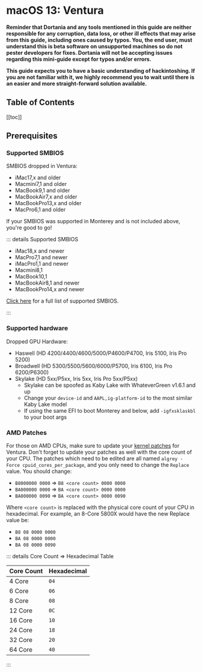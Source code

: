 # macOS 13: Ventura

**Reminder that Dortania and any tools mentioned in this guide are neither responsible for any corruption, data loss, or other ill effects that may arise from this guide, including ones caused by typos. You, the end user, must understand this is beta software on unsupported machines so do not pester developers for fixes. Dortania will not be accepting issues regarding this mini-guide except for typos and/or errors.**

**This guide expects you to have a basic understanding of hackintoshing. If you are not familiar with it, we highly recommend you to wait until there is an easier and more straight-forward solution available.**

## Table of Contents

[[toc]]

## Prerequisites

### Supported SMBIOS

SMBIOS dropped in Ventura:

* iMac17,x and older
* Macmini7,1 and older
* MacBook9,1 and older
* MacBookAir7,x and older
* MacBookPro13,x and older
* MacPro6,1 and older

If your SMBIOS was supported in Monterey and is not included above, you're good to go!

::: details Supported SMBIOS

* iMac18,x and newer
* MacPro7,1 and newer
* iMacPro1,1 and newer
* Macmini8,1
* MacBook10,1
* MacBookAir8,1 and newer
* MacBookPro14,x and newer

[Click here](./smbios-support.md) for a full list of supported SMBIOS.

:::

<!-- FIXTHIS

For those on Haswell or Ivy Bridge, here are some simple conversions:

* Ivy Bridge desktops with dGPU should use MacPro6,1
* Haswell desktops with dGPU should use iMac17,1
* Haswell desktops with only an iGPU should use iMac16,2
* Haswell laptops should use MacBookPro11,4 or MacBookPro11,5

-->

### Supported hardware

Dropped GPU Hardware:

* Haswell (HD 4200/4400/4600/5000/P4600/P4700, Iris 5100, Iris Pro 5200)
* Broadwell (HD 5300/5500/5600/6000/P5700, Iris 6100, Iris Pro 6200/P6300)
* Skylake (HD 5xx/P5xx, Iris 5xx, Iris Pro 5xx/P5xx)
  * Skylake can be spoofed as Kaby Lake with WhateverGreen v1.6.1 and up
  * Change your `device-id` and `AAPL,ig-platform-id` to the most similar Kaby Lake model
  * If using the same EFI to boot Monterey and below, add `-igfxsklaskbl` to your boot args
<!--

OCLP is not supported yet

* You can use [OpenCore-Legacy-Patcher](https://github.com/dortania/OpenCore-Legacy-Patcher/) to add back support
  * No support is provided for Hackintoshes using OCLP!
  * You will lose access to non-full updates (Small 1-3GB updates)
  * Requires SIP, Apple Secure Boot, and AMFI disabled.
-->

### AMD Patches

For those on AMD CPUs, make sure to update your [kernel patches](https://github.com/AMD-OSX/AMD_Vanilla) for Ventura.
Don't forget to update your patches as well with the core count of your CPU.
The patches which need to be edited are all named `algrey - Force cpuid_cores_per_package`, and you only need to change the `Replace` value. You should change:

* `B8000000 0000` => `B8 <core count> 0000 0000`
* `BA000000 0000` => `BA <core count> 0000 0000`
* `BA000000 0090` => `BA <core count> 0000 0090`

Where `<core count>` is replaced with the physical core count of your CPU in hexadecimal. For example, an 8-Core 5800X would have the new Replace value be:

* `B8 08 0000 0000`
* `BA 08 0000 0000`
* `BA 08 0000 0090`

::: details Core Count => Hexadecimal Table

| Core Count | Hexadecimal |
| :--------- | :---------- |
| 4 Core | `04` |
| 6 Core | `06` |
| 8 Core | `08` |
| 12 Core | `0C` |
| 16 Core | `10` |
| 24 Core | `18` |
| 32 Core | `20` |
| 64 Core | `40` |

:::
